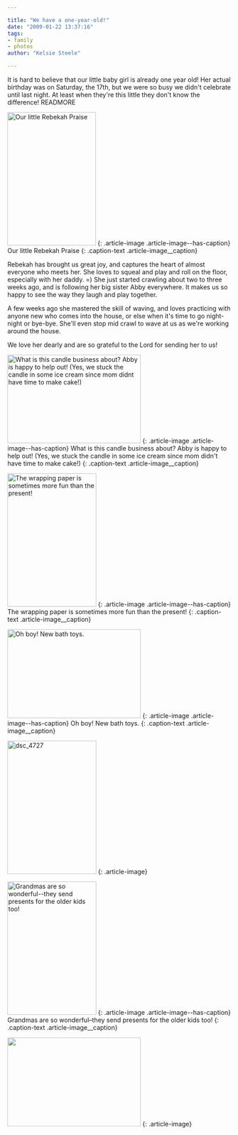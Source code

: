 ```yaml
---

title: "We have a one-year-old!"
date: "2009-01-22 13:37:16"
tags:
- family
- photos
author: "Kelsie Steele"

---
```


It is hard to believe that our little baby girl is already one year old! Her actual birthday was on Saturday, the 17th, but we were so busy we didn't celebrate until last night. At least when they're this little they don't know the difference! READMORE

<a href="//d21yo20tm8bmc2.cloudfront.net/2009/01/dsc_4483.jpg"><img class="size-medium wp-image-320" title="dsc_4483" src="//d21yo20tm8bmc2.cloudfront.net/2009/01/dsc_4483-199x300.jpg" alt="Our little Rebekah Praise" width="199" height="300" /></a>
{: .article-image .article-image--has-caption}
Our little Rebekah Praise
{: .caption-text .article-image__caption}

Rebekah has brought us great joy, and captures the heart of almost everyone who meets her. She loves to squeal and play and roll on the floor, especially with her daddy. =) She just started crawling about two to three weeks ago, and is following her big sister Abby everywhere. It makes us so happy to see the way they laugh and play together.

A few weeks ago she mastered the skill of waving, and loves practicing with anyone new who comes into the house, or else when it's time to go night-night or bye-bye. She'll even stop mid crawl to wave at us as we're working around the house.

We love her dearly and are so grateful to the Lord for sending her to us!

<a href="//d21yo20tm8bmc2.cloudfront.net/2009/01/dsc_4699.jpg"><img class="size-medium wp-image-323" title="dsc_4699" src="//d21yo20tm8bmc2.cloudfront.net/2009/01/dsc_4699-300x199.jpg" alt="What is this candle business about? Abby is happy to help out! (Yes, we stuck the candle in some ice cream since mom didnt have time to make cake!)" width="300" height="199" /></a>
{: .article-image .article-image--has-caption}
What is this candle business about? Abby is happy to help out! (Yes, we stuck the candle in some ice cream since mom didn't have time to make cake!)
{: .caption-text .article-image__caption}

<a href="//d21yo20tm8bmc2.cloudfront.net/2009/01/dsc_4708.jpg"><img class="size-medium wp-image-324" title="dsc_4708" src="//d21yo20tm8bmc2.cloudfront.net/2009/01/dsc_4708-200x300.jpg" alt="The wrapping paper is sometimes more fun than the present!" width="200" height="300" /></a>
{: .article-image .article-image--has-caption}
The wrapping paper is sometimes more fun than the present!
{: .caption-text .article-image__caption}

<a href="//d21yo20tm8bmc2.cloudfront.net/2009/01/dsc_4722.jpg"><img class="size-medium wp-image-326" title="dsc_4722" src="//d21yo20tm8bmc2.cloudfront.net/2009/01/dsc_4722-300x200.jpg" alt="Oh boy! New bath toys." width="300" height="200" /></a>
{: .article-image .article-image--has-caption}
Oh boy! New bath toys.
{: .caption-text .article-image__caption}

<a href="//d21yo20tm8bmc2.cloudfront.net/2009/01/dsc_4727.jpg"><img class="size-medium wp-image-327" title="dsc_4727" src="//d21yo20tm8bmc2.cloudfront.net/2009/01/dsc_4727-200x300.jpg" alt="dsc_4727" width="200" height="300" /></a>
{: .article-image}

<a href="//d21yo20tm8bmc2.cloudfront.net/2009/01/dsc_4731.jpg"><img class="size-medium wp-image-330" title="dsc_4731" src="//d21yo20tm8bmc2.cloudfront.net/2009/01/dsc_4731-200x300.jpg" alt="Grandmas are so wonderful--they send presents for the older kids too!" width="200" height="300" /></a>
{: .article-image .article-image--has-caption}
Grandmas are so wonderful–they send presents for the older kids too!
{: .caption-text .article-image__caption}

<a href="//d21yo20tm8bmc2.cloudfront.net/2009/01/dsc_4737.jpg"><img class="size-medium wp-image-331" title="dsc_4737" src="//d21yo20tm8bmc2.cloudfront.net/2009/01/dsc_4737-300x200.jpg" alt=" " width="300" height="200" /></a>
{: .article-image}
